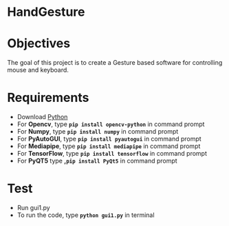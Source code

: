 # HandGesture
# Objectives
The goal of this project is to create a Gesture based software for controlling mouse and keyboard.

# Requirements
- Download [Python](https://www.python.org/downloads/)
- For **Opencv**, type **`pip install opencv-python`** in command prompt
- For **Numpy**, type **`pip install numpy`** in command prompt
- For **PyAutoGUI**, type **`pip install pyautogui`** in command prompt
- For **Mediapipe**, type **`pip install mediapipe`** in command prompt
- For **TensorFlow**, type **`pip install tensorflow`** in command prompt
- For **PyQT5** type **,`pip install PyQt5`** in command prompt

# Test
- Run gui1.py
- To run the code, type **`python gui1.py`** in terminal

